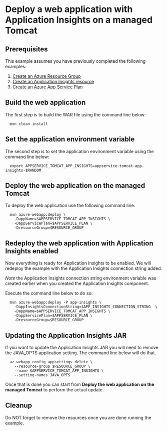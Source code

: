
# Deploy a web application with Application Insights on a managed Tomcat

## Prerequisites

This example assumes you have previously completed the following examples:

1. [Create an Azure Resource Group](../../group/create/)
1. [Create an Application Insights resource](../../monitor/create-app-insights/) 
1. [Create an Azure App Service Plan](../create-plan/)

<!-- workflow.cron(0 18 * * 1) -->
<!-- workflow.include(../../monitor/create-app-insights/README.md) -->
<!-- workflow.include(../create-plan/README.md) -->

<!-- workflow.run() 

  cd appservice/tomcat-app-insights

  -->

## Build the web application

The first step is to build the WAR file using the command line below:

```shell
  mvn clean install
```

## Set the application environment variable

The second step is to set the application environment variable using the command
line below:

```shell
  export APPSERVICE_TOMCAT_APP_INSIGHTS=appservice-tomcat-app-insights-$RANDOM
```

## Deploy the web application on the managed Tomcat

To deploy the web application use the following command line:

```shell
  mvn azure-webapp:deploy \
    -DappName=$APPSERVICE_TOMCAT_APP_INSIGHTS \
    -DappServicePlan=$APPSERVICE_PLAN \
    -DresourceGroup=$RESOURCE_GROUP
```

<!-- workflow.run()

  sleep 60

  -->

## Redeploy the web application with Application Insights enabled

Now everything is ready for Application Insights to be enabled. We will 
redeploy the example with the Application Insights connection string added.

*Note* the Application Insights connection string environment variable was created
earlier when you created the Application Insights component.

Execute the command line below to do so:

```shell
  mvn azure-webapp:deploy -P app-insights \
    -DappInsightsConnectionString=$APP_INSIGHTS_CONNECTION_STRING  \
    -DappName=$APPSERVICE_TOMCAT_APP_INSIGHTS \
    -DappServicePlan=$APPSERVICE_PLAN \
    -DresourceGroup=$RESOURCE_GROUP
```

<!-- workflow.run()

  sleep 60
  cd ../..

  -->

## Updating the Application Insights JAR

If you want to update the Application Insights JAR you will need to remove
the JAVA_OPTS application setting. The command line below will do that. 

<!-- workflow.skip() -->
```shell
  az webapp config appsettings delete \
    --resource-group $RESOURCE_GROUP \
    --name $APPSERVICE_TOMCAT_APP_INSIGHTS \
    --setting-names JAVA_OPTS
```

Once that is done you can start from **Deploy the web application on the 
managed Tomcat** to perform the actual update.

<!-- workflow.directOnly

  az group delete --name $RESOURCE_GROUP --yes || true

  -->

## Cleanup

Do NOT forget to remove the resources once you are done running the example.

